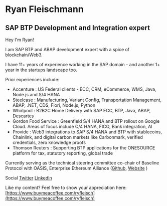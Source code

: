 # Ryan Fleischmann
## SAP BTP Development and Integration expert

Hey I'm Ryan!

I am SAP BTP and ABAP development expert with a spice of blockchain/Web3.

I have 11+ years of experience working in the SAP domain - and another 1+ year in the startups landscape too.

Prior experiences include:
- Accenture : US Federal clients - ECC, CRM, eCommerce, WMS, Java, Node.js and S/4 HANA
- Steelcase : Manufacturing, Variant Config, Transportation Management, ABAP, .NET, CDS, Fiori, Node.js, Python
- Whirlpool : B2B2C Home Delivery with SAP ECC, BTP, Java, ABAP, Descartes
- Gordon Food Service : Greenfield S/4 HANA and BTP rollout on Google Cloud. Areas of focus include C/4 HANA, FICO, Bank integration, AI
- Provide : Web3 integrations to SAP S/4 HANA and BTP with stablecoins, Chainlink, and digital carbon markets like Carbonmark, verified credentials, zero knowledge proofs
- Thomson Reuters : Supporting BTP applications for the ONESOURCE platform for tax, statutory reporting, global trade

Currently serving as the technical steering committee co-chair of Baseline Protocol with OASIS, Enterprise Ethereum Alliance ([Github](https://github.com/eea-oasis/baseline), [Website](https://www.baseline-protocol.org/) )

Social
[Twitter](https://x.com/ryfleisch)
[LinkedIn](https://www.linkedin.com/in/ryan-fleischmann-3aa59712/)

Like my content?
Feel free to show your appreciation here:
[https://www.buymeacoffee.com/ryfleisch](https://www.buymeacoffee.com/ryfleisch)
